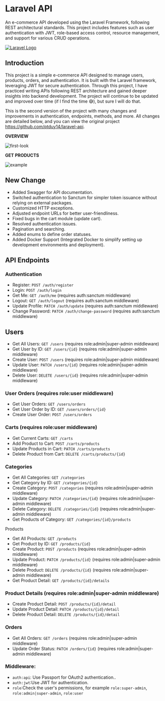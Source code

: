 # Laravel API
An e-commerce API developed using the Laravel Framework, following REST architectural standards. This project includes features such as user authentication with JWT, role-based access control, resource management, and support for various CRUD operations.

<a href="https://laravel.com" target="_blank">
<img src="https://raw.githubusercontent.com/laravel/art/master/logo-lockup/5%20SVG/2%20CMYK/1%20Full%20Color/laravel-logolockup-cmyk-red.svg" width="" alt="Laravel Logo"></a>

## Introduction

This project is a simple e-commerce API designed to manage users, products, orders, and authentication. It is built with the Laravel framework, leveraging JWT for secure authentication. Through this project, I have practiced writing APIs following REST architecture and gained deeper insights into backend development. The project will continue to be updated and improved over time (if I find the time 😅), but sure I will do that.

This is the second version of the project with many changes and improvements in authentication, endpoints, methods, and more. All changes are detailed below, and you can view the original project https://github.com/ptduy14/laravel-api.

<b>OVERVIEW</b>

![first-look](https://github.com/user-attachments/assets/42a6be16-a557-4098-b8d9-20fd7ea97da0)


<b>GET PRODUCTS</b>

![example](https://github.com/user-attachments/assets/b78d50a8-f763-4e64-85b0-f2097cdf5501)


## New Change
- Added Swagger for API documentation.
- Switched authentication to Sanctum for simpler token issuance without relying on external packages.
- Customized HTTP exceptions.
- Adjusted endpoint URLs for better user-friendliness.
- Fixed bugs in the cart module (update cart).
- Resolved authentication issues.
- Pagination and searching.
- Added enums to define order statuses.
- Added Docker Support (Integrated Docker to simplify setting up development environments and deployment).

## API Endpoints


### Authentication

- Register: `POST /auth/register`
- Login: `POST /auth/login`
- Get Me: `GET /auth/me` (requires auth:sanctum middleware)
- Logout: `GET /auth/logout` (requires auth:sanctum middleware)
- Update Profile: `PATCH /auth/update` (requires auth:sanctum middleware)
- Change Password: `PATCH /auth/change-password` (requires auth:sanctum middleware)

## Users

- Get All Users: `GET /users` (requires role:admin|super-admin middleware)
- Get User by ID: `GET /users/{id}` (requires role:admin|super-admin middleware)
- Create User: `POST /users` (requires role:admin|super-admin middleware)
- Update User: `PATCH /users/{id}` (requires role:admin|super-admin middleware)
- Delete User: `DELETE /users/{id}` (requires role:admin|super-admin middleware)

### User Orders (requires role:user middleware)

- Get User Orders: `GET /users/orders`
- Get User Order by ID: `GET /users/orders/{id}`
- Create User Order: `POST /users/orders`

### Carts (requires role:user middleware)

- Get Current Carts: `GET /carts`
- Add Product to Cart: `POST /carts/products`
- Update Products in Cart: `PATCH /carts/products`
- Delete Product from Cart: `DELETE /carts/products/{id}`

### Categories

- Get All Categories: `GET /categories`
- Get Category by ID: `GET /categories/{id}`
- Create Category: `POST /categories` (requires role:admin|super-admin middleware)
- Update Category: `PATCH /categories/{id}` (requires role:admin|super-admin middleware)
- Delete Category: `DELETE /categories/{id}` (requires role:admin|super-admin middleware)
- Get Products of Category: `GET /categories/{id}/products`

Products

- Get All Products: `GET /products`
- Get Product by ID: `GET /products/{id}`
- Create Product: `POST /products` (requires role:admin|super-admin middleware)
- Update Product: `PATCH /products/{id}` (requires role:admin|super-admin middleware)
- Delete Product: `DELETE /products/{id}` (requires role:admin|super-admin middleware)
- Get Product Detail: `GET /products/{id}/details`

### Product Details (requires role:admin|super-admin middleware)

- Create Product Detail: `POST /products/{id}/detail`
- Update Product Detail: `PATCH /products/{id}/detail`
- Delete Product Detail: `DELETE /products/{id}/detail`

### Orders

- Get All Orders: `GET /orders` (requires role:admin|super-admin middleware)
- Update Order Status: `PATCH /orders/{id}` (requires role:admin|super-admin middleware)

### Middleware:

- `auth:api`: Use Passport for OAuth2 authentication..
- `auth:jwt`:Use JWT for authentication.
- `role`:Check the user's permissions, for example `role:super-admin`, `role:admin|super-admin`, `role:user`

